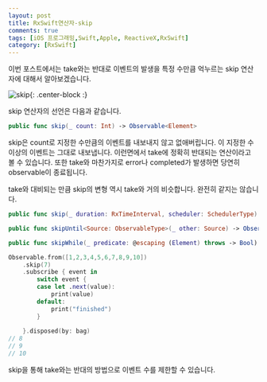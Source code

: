 ```yaml
---
layout: post
title: RxSwift연산자-skip
comments: true
tags: [iOS 프로그래밍,Swift,Apple, ReactiveX,RxSwift]
category: [RxSwift]
---  
```


이번 포스트에서는 take와는 반대로 이벤트의 발생을 특정 수만큼 억누르는 skip 연산자에 대해서 알아보겠습니다.

![skip]({{'/img/skip.png'}}){: .center-block :}  

skip 연산자의 선언은 다음과 같습니다.

```swift
public func skip(_ count: Int) -> Observable<Element>
```  

skip은 count로 지정한 수만큼의 이벤트를 내보내지 않고 없애버립니다. 이 지정한 수 이상의 이벤트는 그대로 내보냅니다. 이런면에서 take에 정확히 반대되는 연산이라고 볼 수 있습니다. 또한 take와 마찬가지로 error나 completed가 발생하면 당연히 observable이 종료됩니다.  

take와 대비되는 만큼 skip의 변형 역시 take와 거의 비슷합니다. 완전히 같지는 않습니다.

```swift
public func skip(_ duration: RxTimeInterval, scheduler: SchedulerType) -> Observable<Element> // 특정 시간간격동안 발생한 이벤트를 무시합니다.  

public func skipUntil<Source: ObservableType>(_ other: Source) -> Observable<Element> // 지정한 Observable이 이벤트를 방출해야만 자신도 이벤트를 방출합니다.

public func skipWhile(_ predicate: @escaping (Element) throws -> Bool) -> Observable<Element> // 판별식을 만족하는 동안은 이벤트를 방출하지 않습니다.

``` 

```swift
Observable.from([1,2,3,4,5,6,7,8,9,10])
    .skip(7)
    .subscribe { event in
        switch event {
        case let .next(value):
            print(value)
        default:
            print("finished")
        }
        
    }.disposed(by: bag)
// 8
// 9
// 10
``` 

skip을 통해 take와는 반대의 방법으로 이벤트 수를 제한할 수 있습니다.